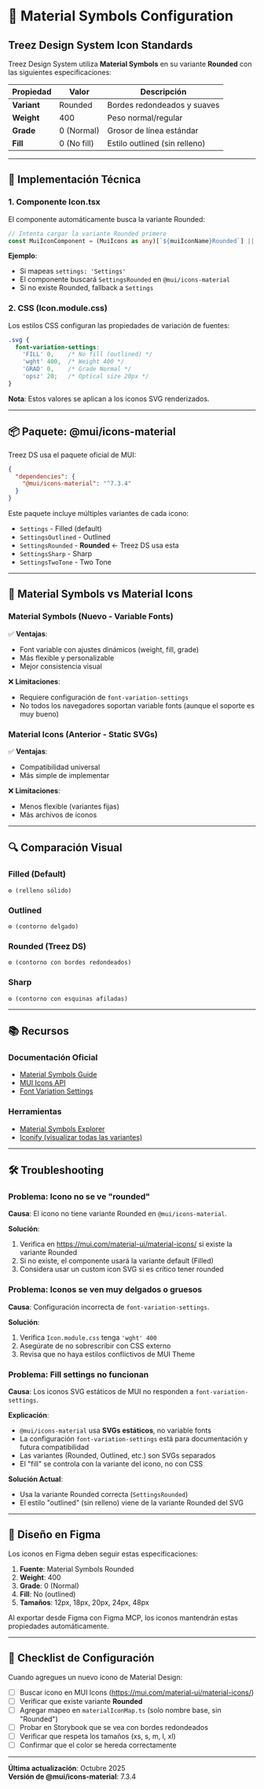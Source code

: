 # 🎨 Material Symbols Configuration

## Treez Design System Icon Standards

Treez Design System utiliza **Material Symbols** en su variante **Rounded** con las siguientes especificaciones:

| Propiedad | Valor | Descripción |
|-----------|-------|-------------|
| **Variant** | Rounded | Bordes redondeados y suaves |
| **Weight** | 400 | Peso normal/regular |
| **Grade** | 0 (Normal) | Grosor de línea estándar |
| **Fill** | 0 (No fill) | Estilo outlined (sin relleno) |

---

## 🔧 Implementación Técnica

### 1. Componente Icon.tsx

El componente automáticamente busca la variante Rounded:

```typescript
// Intenta cargar la variante Rounded primero
const MuiIconComponent = (MuiIcons as any)[`${muiIconName}Rounded`] || (MuiIcons as any)[muiIconName];
```

**Ejemplo**:
- Si mapeas `settings: 'Settings'`
- El componente buscará `SettingsRounded` en `@mui/icons-material`
- Si no existe Rounded, fallback a `Settings`

### 2. CSS (Icon.module.css)

Los estilos CSS configuran las propiedades de variación de fuentes:

```css
.svg {
  font-variation-settings: 
    'FILL' 0,    /* No fill (outlined) */
    'wght' 400,  /* Weight 400 */
    'GRAD' 0,    /* Grade Normal */
    'opsz' 20;   /* Optical size 20px */
}
```

**Nota**: Estos valores se aplican a los iconos SVG renderizados.

---

## 📦 Paquete: @mui/icons-material

Treez DS usa el paquete oficial de MUI:

```json
{
  "dependencies": {
    "@mui/icons-material": "^7.3.4"
  }
}
```

Este paquete incluye múltiples variantes de cada icono:
- `Settings` - Filled (default)
- `SettingsOutlined` - Outlined
- `SettingsRounded` - **Rounded** ← Treez DS usa esta
- `SettingsSharp` - Sharp
- `SettingsTwoTone` - Two Tone

---

## 🎯 Material Symbols vs Material Icons

### Material Symbols (Nuevo - Variable Fonts)

✅ **Ventajas**:
- Font variable con ajustes dinámicos (weight, fill, grade)
- Más flexible y personalizable
- Mejor consistencia visual

❌ **Limitaciones**:
- Requiere configuración de `font-variation-settings`
- No todos los navegadores soportan variable fonts (aunque el soporte es muy bueno)

### Material Icons (Anterior - Static SVGs)

✅ **Ventajas**:
- Compatibilidad universal
- Más simple de implementar

❌ **Limitaciones**:
- Menos flexible (variantes fijas)
- Más archivos de íconos

---

## 🔍 Comparación Visual

### Filled (Default)
```
⚙️ (relleno sólido)
```

### Outlined
```
⚙ (contorno delgado)
```

### Rounded (Treez DS)
```
⚙️ (contorno con bordes redondeados)
```

### Sharp
```
⚙ (contorno con esquinas afiladas)
```

---

## 📚 Recursos

### Documentación Oficial
- [Material Symbols Guide](https://m3.material.io/styles/icons/overview)
- [MUI Icons API](https://mui.com/material-ui/material-icons/)
- [Font Variation Settings](https://developer.mozilla.org/en-US/docs/Web/CSS/font-variation-settings)

### Herramientas
- [Material Symbols Explorer](https://fonts.google.com/icons)
- [Iconify (visualizar todas las variantes)](https://icon-sets.iconify.design/material-symbols/)

---

## 🛠️ Troubleshooting

### Problema: Icono no se ve "rounded"

**Causa**: El icono no tiene variante Rounded en `@mui/icons-material`.

**Solución**: 
1. Verifica en https://mui.com/material-ui/material-icons/ si existe la variante Rounded
2. Si no existe, el componente usará la variante default (Filled)
3. Considera usar un custom icon SVG si es crítico tener rounded

### Problema: Iconos se ven muy delgados o gruesos

**Causa**: Configuración incorrecta de `font-variation-settings`.

**Solución**: 
1. Verifica `Icon.module.css` tenga `'wght' 400`
2. Asegúrate de no sobrescribir con CSS externo
3. Revisa que no haya estilos conflictivos de MUI Theme

### Problema: Fill settings no funcionan

**Causa**: Los iconos SVG estáticos de MUI no responden a `font-variation-settings`.

**Explicación**: 
- `@mui/icons-material` usa **SVGs estáticos**, no variable fonts
- La configuración `font-variation-settings` está para documentación y futura compatibilidad
- Las variantes (Rounded, Outlined, etc.) son SVGs separados
- El "fill" se controla con la variante del icono, no con CSS

**Solución Actual**:
- Usa la variante Rounded correcta (`SettingsRounded`)
- El estilo "outlined" (sin relleno) viene de la variante Rounded del SVG

---

## 🎨 Diseño en Figma

Los iconos en Figma deben seguir estas especificaciones:

1. **Fuente**: Material Symbols Rounded
2. **Weight**: 400
3. **Grade**: 0 (Normal)
4. **Fill**: No (outlined)
5. **Tamaños**: 12px, 18px, 20px, 24px, 48px

Al exportar desde Figma con Figma MCP, los iconos mantendrán estas propiedades automáticamente.

---

## 📝 Checklist de Configuración

Cuando agregues un nuevo icono de Material Design:

- [ ] Buscar icono en MUI Icons (https://mui.com/material-ui/material-icons/)
- [ ] Verificar que existe variante **Rounded**
- [ ] Agregar mapeo en `materialIconMap.ts` (solo nombre base, sin "Rounded")
- [ ] Probar en Storybook que se vea con bordes redondeados
- [ ] Verificar que respeta los tamaños (xs, s, m, l, xl)
- [ ] Confirmar que el color se hereda correctamente

---

**Última actualización**: Octubre 2025  
**Versión de @mui/icons-material**: 7.3.4
